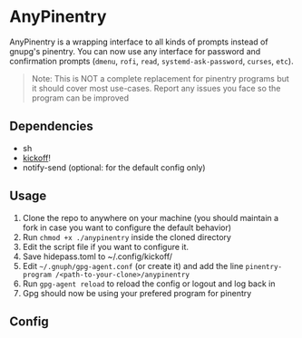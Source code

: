 # AnyPinentry
AnyPinentry is a wrapping interface to all kinds of prompts instead of gnupg's pinentry.
You can now use any interface for password and confirmation prompts (`dmenu`, `rofi`, `read`, `systemd-ask-password`, `curses`, `etc`).

> Note: This is NOT a complete replacement for pinentry programs but it should cover most use-cases. Report any issues you face so the program can be improved

## Dependencies
* sh
* [kickoff](https://github.com/j0ru/kickoff)!
* notify-send (optional: for the default config only)

## Usage
1. Clone the repo to anywhere on your machine (you should maintain a fork in case you want to configure the default behavior)
2. Run `chmod +x ./anypinentry` inside the cloned directory
3. Edit the script file if you want to configure it. 
4. Save hidepass.toml to ~/.config/kickoff/ 
5. Edit `~/.gnuph/gpg-agent.conf` (or create it) and add the line `pinentry-program /<path-to-your-clone>/anypinentry`
6. Run `gpg-agent reload` to reload the config or logout and log back in
7. Gpg should now be using your prefered program for pinentry

## Config
